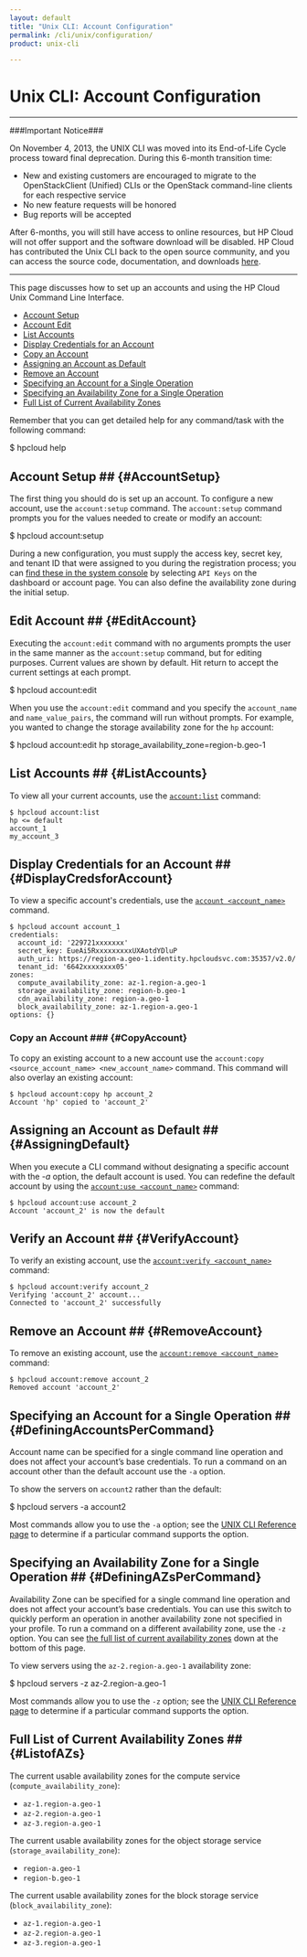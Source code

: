 ```yaml
---
layout: default
title: "Unix CLI: Account Configuration"
permalink: /cli/unix/configuration/
product: unix-cli

---
```

# Unix CLI: Account Configuration

___________________

###Important Notice###

On November 4, 2013, the UNIX CLI was moved into its End-of-Life Cycle process toward final deprecation. During this 6-month transition time:

* New and existing customers are encouraged to migrate to the OpenStackClient (Unified) CLIs or the OpenStack command-line clients for each respective service
* No new feature requests will be honored
* Bug reports will be accepted

After 6-months, you will still have access to online resources, but HP Cloud will not offer support and the software download will be disabled. HP Cloud has contributed the Unix CLI back to the open source community, and you can access the source code, documentation, and downloads [here](https://github.com/hpcloud/unix_cli).

_________________________________________

This page discusses how to set up an accounts and using the HP Cloud Unix Command Line Interface.

* [Account Setup](#AccountSetup)
* [Account Edit](#EditAccount)
* [List Accounts](#ListAccounts)
* [Display Credentials for an Account](#DisplayCredsforAccount)
* [Copy an Account](#CopyAccount)
* [Assigning an Account as Default](#AssigningDefault)
* [Remove an Account](#RemoveAccount)
* [Specifying an Account for a Single Operation](#DefiningAccountsPerCommand)
* [Specifying an Availability Zone for a Single Operation](#DefiningAZsPerCommand)
* [Full List of Current Availability Zones](#ListofAZs)

Remember that you can get detailed help for any command/task with the following command:

   $ hpcloud help <TASK>

## Account Setup ## {#AccountSetup}
The first thing you should do is set up an account.   To configure a new account, use the `account:setup` command.  The `account:setup` command prompts you for the values needed to create or modify an account:

   $ hpcloud account:setup

During a new configuration, you must supply the access key, secret key, and tenant ID that were assigned to you during the registration process; you can [find these in the system console](https://console.hpcloud.com/account/api_keys) by selecting `API Keys` on the dashboard or account page.  You can also define the availability zone during the initial setup.

## Edit Account ## {#EditAccount}
Executing the `account:edit` command with no arguments prompts the user in the same manner as the `account:setup` command, but for editing purposes. Current values are shown by default. Hit return to accept the current settings at each prompt.

   $ hpcloud account:edit

When you use the `account:edit` command and you specify the `account_name` and `name_value_pairs`, the command will run without prompts.  For example, you wanted to change the storage availability zone for the `hp` account:

   $ hpcloud account:edit hp storage_availability_zone=region-b.geo-1

## List Accounts ## {#ListAccounts}
To view all your current accounts, use the [`account:list`](/cli/unix/reference#account) command:

    $ hpcloud account:list
    hp <= default
    account_1
    my_account_3

## Display Credentials for an Account ## {#DisplayCredsforAccount}
To view a specific account&#039;s credentials, use the [`account <account_name>`](/cli/unix/reference#account) command.

    $ hpcloud account account_1
    credentials:
      account_id: '229721xxxxxxx'
      secret_key: EueAi5RxxxxxxxxxUXAotdYDluP
      auth_uri: https://region-a.geo-1.identity.hpcloudsvc.com:35357/v2.0/
      tenant_id: '6642xxxxxxxx05'
    zones:
      compute_availability_zone: az-1.region-a.geo-1
      storage_availability_zone: region-b.geo-1
      cdn_availability_zone: region-a.geo-1
      block_availability_zone: az-1.region-a.geo-1
    options: {}

### Copy an Account ### {#CopyAccount}
To copy an existing account to a new account use the `account:copy <source_account_name> <new_account_name>` command.  This command will also overlay an existing account:

    $ hpcloud account:copy hp account_2 
    Account 'hp' copied to 'account_2'

## Assigning an Account as Default ## {#AssigningDefault}
When you execute a CLI command without designating a specific account with the *-a* option, the default account is used. You can redefine the default account by using the [`account:use <account_name>`](/cli/unix/reference#account:use) command:

    $ hpcloud account:use account_2
    Account 'account_2' is now the default

## Verify an Account ## {#VerifyAccount}
To verify an existing account, use the [`account:verify <account_name>`](/cli/unix/reference#account:verify) command:

    $ hpcloud account:verify account_2
    Verifying 'account_2' account...
    Connected to 'account_2' successfully

## Remove an Account ## {#RemoveAccount}
To remove an existing account, use the [`account:remove <account_name>`](/cli/unix/reference#account:remove) command:

    $ hpcloud account:remove account_2
    Removed account 'account_2'

## Specifying an Account for a Single Operation ## {#DefiningAccountsPerCommand}
Account name can be specified for a single command line operation and does not affect your account’s base credentials. To run a command on an account other than the default account use the `-a` option.

To show the servers on `account2` rather than the default:

   $ hpcloud servers -a account2

Most commands allow you to use the `-a` option; see the [UNIX CLI Reference page](/cli/unix/reference) to determine if a particular command supports the option.

## Specifying an Availability Zone for a Single Operation ## {#DefiningAZsPerCommand}
Availability Zone can be specified for a single command line operation and does not affect your account’s base credentials. You can use this switch to quickly perform an operation in another availability zone not specified in your profile. To run a command on a different availability zone, use the `-z` option.  You can see [the full list of current availability zones](#ListofAZs) down at the bottom of this page.

To view servers using the `az-2.region-a.geo-1` availability zone:

   $ hpcloud servers -z az-2.region-a.geo-1
   
Most commands allow you to use the `-z` option; see the [UNIX CLI Reference page](/cli/unix/reference) to determine if a particular command supports the option.

## Full List of Current Availability Zones ## {#ListofAZs}
The current usable availability zones for the compute service (`compute_availability_zone`):

* `az-1.region-a.geo-1`
* `az-2.region-a.geo-1`
* `az-3.region-a.geo-1`

The current usable availability zones for the object storage service (`storage_availability_zone`):

* `region-a.geo-1`
* `region-b.geo-1`

The current usable availability zones for the block storage service (`block_availability_zone`):

* `az-1.region-a.geo-1`
* `az-2.region-a.geo-1`
* `az-3.region-a.geo-1`
